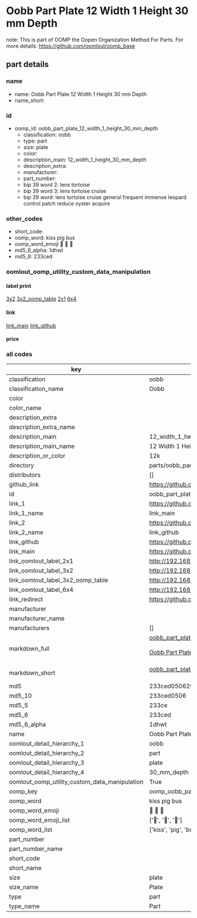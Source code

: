 # Oobb Part Plate 12 Width 1 Height 30 mm Depth  

note: This is part of OOMP the Oopen Organization Method For Parts. For more details: https://github.com/oomlout/oomp_base

##  part details
  







### name
* name: Oobb Part Plate 12 Width 1 Height 30 mm Depth
* name_short: 
### id
* oomp_id: oobb_part_plate_12_width_1_height_30_mm_depth
  * classification: oobb
  * type: part
  * size: plate
  * color: 
  * description_main: 12_width_1_height_30_mm_depth
  * description_extra: 
  * manufacturer: 
  * part_number: 
  * bip 39 word 2: lens tortoise
  * bip 39 word 3: lens tortoise cruise
  * bip 39 word: lens tortoise cruise general frequent immense leopard control patch reduce oyster acquire

### other_codes
* short_code: 
* oomp_word: kiss pig bus
* oomp_word_emoji :kiss: :pig: :bus:
* md5_6_alpha: 1dhwt
* md5_6: 233ced






### oomlout_oomp_utility_custom_data_manipulation
#### label print
[3x2](http://192.168.1.245:1112/?label=oomp%201dhwt)
[3x2_oomp_table](http://192.168.1.108:1112/?label=oomp%201dhwt)
[2x1](http://192.168.1.242:1112/?label=oomp%201dhwt)
[6x4](http://192.168.1.55:1112/?label=oomp%201dhwt)    

#### link

[link_main](https://github.com/oomlout/oomlout_oomp_version_1_messy/tree/main/parts/oobb_part_plate_12_width_1_height_30_mm_depth) [link_github](https://github.com/oomlout/oomlout_oomp_version_1_messy/tree/main/parts/oobb_part_plate_12_width_1_height_30_mm_depth)                             

#### price







### all codes 
| key | value |  
| --- | --- |  
| classification | oobb |  
| classification_name | Oobb |  
| color |  |  
| color_name |  |  
| description_extra |  |  
| description_extra_name |  |  
| description_main | 12_width_1_height_30_mm_depth |  
| description_main_name | 12 Width 1 Height 30 mm Depth |  
| description_or_color | 12k |  
| directory | parts/oobb_part_plate_12_width_1_height_30_mm_depth |  
| distributors | [] |  
| github_link | https://github.com/oomlout/oomlout_oomp_part_src/tree/main/parts/oobb_part_plate_12_width_1_height_30_mm_depth |  
| id | oobb_part_plate_12_width_1_height_30_mm_depth |  
| link_1 | https://github.com/oomlout/oomlout_oomp_version_1_messy/tree/main/parts/oobb_part_plate_12_width_1_height_30_mm_depth |  
| link_1_name | link_main |  
| link_2 | https://github.com/oomlout/oomlout_oomp_version_1_messy/tree/main/parts/oobb_part_plate_12_width_1_height_30_mm_depth |  
| link_2_name | link_github |  
| link_github | https://github.com/oomlout/oomlout_oomp_version_1_messy/tree/main/parts/oobb_part_plate_12_width_1_height_30_mm_depth |  
| link_main | https://github.com/oomlout/oomlout_oomp_version_1_messy/tree/main/parts/oobb_part_plate_12_width_1_height_30_mm_depth |  
| link_oomlout_label_2x1 | http://192.168.1.242:1112/?label=oomp%201dhwt |  
| link_oomlout_label_3x2 | http://192.168.1.245:1112/?label=oomp%201dhwt |  
| link_oomlout_label_3x2_oomp_table | http://192.168.1.108:1112/?label=oomp%201dhwt |  
| link_oomlout_label_6x4 | http://192.168.1.55:1112/?label=oomp%201dhwt |  
| link_redirect | https://github.com/oomlout/oomlout_oomp_version_1_messy/tree/main/parts/oobb_part_plate_12_width_1_height_30_mm_depth |  
| manufacturer |  |  
| manufacturer_name |  |  
| manufacturers | [] |  
| markdown_full | [oobb_part_plate_12_width_1_height_30_mm_depth](none)<br>[](none)<br>[Oobb Part Plate 12 Width 1 Height 30 Mm Depth](none)<br><br> |  
| markdown_short | [oobb_part_plate_12_width_1_height_30_mm_depth](none)<br><br> |  
| md5 | 233ced05062f7009c62e560c69796401 |  
| md5_10 | 233ced0506 |  
| md5_5 | 233ce |  
| md5_6 | 233ced |  
| md5_6_alpha | 1dhwt |  
| name | Oobb Part Plate 12 Width 1 Height 30 mm Depth |  
| oomlout_detail_hierarchy_1 | oobb |  
| oomlout_detail_hierarchy_2 | part |  
| oomlout_detail_hierarchy_3 | plate |  
| oomlout_detail_hierarchy_4 | 30_mm_depth |  
| oomlout_oomp_utility_custom_data_manipulation | True |  
| oomp_key | oomp_oobb_part_plate_12_width_1_height_30_mm_depth |  
| oomp_word | kiss pig bus |  
| oomp_word_emoji | :kiss: :pig: :bus: |  
| oomp_word_emoji_list | [':kiss:', ':pig:', ':bus:'] |  
| oomp_word_list | ['kiss', 'pig', 'bus'] |  
| part_number |  |  
| part_number_name |  |  
| short_code |  |  
| short_name |  |  
| size | plate |  
| size_name | Plate |  
| type | part |  
| type_name | Part |  
